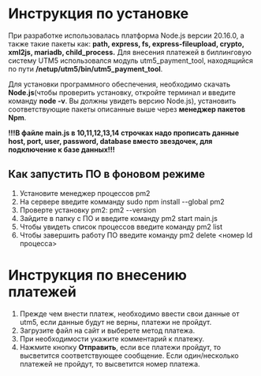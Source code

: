 # Инструкция по установке 
При разработке использовалась платформа Node.js версии 20.16.0, а также такие пакеты как: **path, express, fs, express-fileupload, crypto, xml2js, mariadb, child_process.**
Для внесения платежей в биллинговую систему UTM5 использовался модуль utm5_payment_tool, находящийся по пути **/netup/utm5/bin/utm5_payment_tool**.

Для установки программного обеспечения, необходимо скачать **Node.js**(чтобы проверить установку, откройте терминал и введите команду **node -v**. Вы должны увидеть версию Node.js), установить соответствующие пакеты описанные выше через **менеджер пакетов Npm**.

**!!!В файле main.js в 10,11,12,13,14 строчках надо прописать данные host, port, user, password, database вместо звездочек, для подключение к базе данных!!!** 

## Как запустить ПО в фоновом режиме
1. Установите менеджер процессов pm2
  1. На сервере введите комманду sudo npm install --global pm2
  2. Проверте установку pm2: pm2 --version
2. Зайдите в папку с ПО  и введите команду pm2 start main.js
3. Чтобы увидеть список процессов введите команду pm2 list
4. Чтобы завершить работу ПО введите команду pm2 delete <номер Id процесса>

# Инструкция по внесению платежей
1. Прежде чем внести платеж, необходимо ввести свои данные от utm5, если данные будут не верны, платежи не пройдут.
2. Загрузите файл на сайт и выберете метод платежа.
3. При необходимости укажите комментарий к платежу.
4. Нажмите кнопку **Отправить**, если все платежи пройдут, то высветится соответствующее сообщение. Если один/несколько платежей не пройдут, то высветится номер платежа. 
